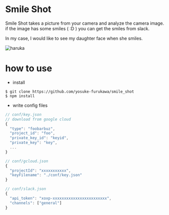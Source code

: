 Smile Shot
============

Smile Shot takes a picture from your camera and analyze the camera image.
if the image has some smiles ( :D ) you can get the smiles from slack.

In my case, I would like to see my daughter face when she smiles.

![haruka](https://cloud.githubusercontent.com/assets/555645/15806272/d51bd222-2b7a-11e6-9e12-4099f990eaee.jpeg)

# how to use

- install

```
$ git clone https://github.com/yosuke-furukawa/smile_shot
$ npm install
```

- write config files

```javascript
// conf/key.json
// download from google cloud
{
  "type": "foobarbuz",
  "project_id": "foo",
  "private_key_id": "keyid",
  "private_key": "key",
  ...
}
```

```javascript
// conf/gcloud.json
{
  "projectId": "xxxxxxxxxxx",
  "keyFilename": "./conf/key.json"
}
```

```javascript
// conf/slack.json
{
  "api_token": "xoxp-xxxxxxxxxxxxxxxxxxxxxxxx",
  "channels": ["general"]
}
```
